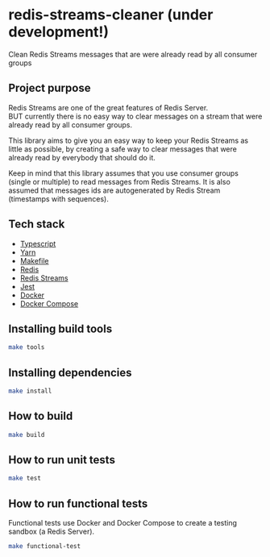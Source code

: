 # redis-streams-cleaner (under development!)

Clean Redis Streams messages that are were already read by all consumer groups

## Project purpose

Redis Streams are one of the great features of Redis Server.  
BUT currently there is no easy way to clear messages on a stream that were already read by all consumer groups.

This library aims to give you an easy way to keep your Redis Streams as little as possible, by creating a safe way to clear messages that were already read by everybody that should do it.

Keep in mind that this library assumes that you use consumer groups (single or multiple) to read messages from Redis Streams. It is also assumed that messages ids are autogenerated by Redis Stream (timestamps with sequences).

## Tech stack

- [Typescript](https://www.typescriptlang.org/)
- [Yarn](https://yarnpkg.com/)
- [Makefile](https://pt.wikipedia.org/wiki/Makefile)
- [Redis](https://redis.io/)
- [Redis Streams](https://redis.io/topics/streams-intro)
- [Jest](https://jestjs.io/)
- [Docker](https://www.docker.com/)
- [Docker Compose](https://docs.docker.com/compose/)

## Installing build tools

```bash
make tools
```

## Installing dependencies

```bash
make install
```

## How to build

```bash
make build
```

## How to run unit tests

```bash
make test
```

## How to run functional tests

Functional tests use Docker and Docker Compose to create a testing sandbox (a Redis Server).

```bash
make functional-test
```
